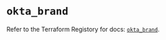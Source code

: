 # `okta_brand`

Refer to the Terraform Registory for docs: [`okta_brand`](https://registry.terraform.io/providers/okta/okta/4.4.1/docs/resources/brand).
